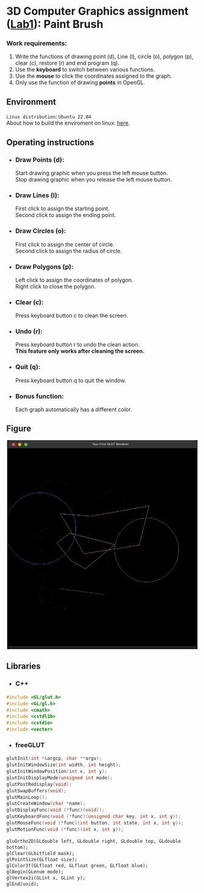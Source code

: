 # 3D Computer Graphics assignment ([Lab1](https://hackmd.io/TpltIfbET3O9X64BYrsNKQ?view)): Paint Brush
### Work requirements:
1. Write the functions of drawing point (d), Line (l), circle (o), polygon (p), clear (c), restore (r) and end program (q).
1. Use the **keyboard** to switch between various functions.
1. Use the **mouse** to click the coordinates assigned to the graph.
1. Only use the function of drawing **points** in OpenGL.

## Environment
`Linux distribution`: `Ubuntu 22.04`<br>
About how to build the enviroment on linux: [here](https://hackmd.io/3xPNjv6kRh2Ml6Ll7Nlw4A).
## Operating instructions
* ### Draw Points (d):
    Start drawing graphic when you press the left mouse button.<br> 
    Stop drawing graphic when you release the left mouse button.  
* ### Draw Lines (l):
    First click to assign the starting point.<br>
    Second click to assign the ending point.
* ### Draw Circles (o):
    First click to assign the center of circle.<br>
    Second click to assign the radius of circle.
* ### Draw Polygons (p):
    Left click to assign the coordinates of polygon.<br>
    Right click to close the polygon.
* ### Clear (c):
    Press keyboard button c to clean the screen.
* ### Undo (r):
    Press keyboard button r to undo the clean action.<br>
    **This feature only works after cleaning the screen.**
* ### Quit (q):
    Press keyboard button q to quit the window.

* ### Bonus function:
    Each graph automatically has a different color.

## Figure
<p align="center">
    <img src="https://github.com/ChenYingShan1114/Paint_Brush/blob/5758ea48ad3f88009e7a5bb6214719e3e1205cf3/figure/lab1.png" width="500" >
</p>

## Libraries
* ### C++
```cpp
#include <GL/glut.h>
#include <GL/gl.h>
#include <cmath> 
#include <cstdlib>
#include <cstdio>
#include <vector>
```

* ### freeGLUT
```cpp
glutInit(int *&argcp, char **argv);
glutInitWindowSize(int width, int height);
glutInitWindowPosition(int x, int y);
glutInitDisplayMode(unsigned int mode);
glutPostRedisplay(void);
glutSwapBuffers(void);
glutMainLoop();
glutCreateWindow(char *name);
glutDisplayFunc(void (*func)(void));
glutKeyboardFunc(void (*func)(unsigned char key, int x, int y));
glutMouseFunc(void (*func)(int button, int state, int x, int y));
glutMotionFunc(void (*func)(int x, int y));
```
```
gluOrtho2D(GLdouble left, GLdouble right, GLdouble top, GLdouble bottom); 
glClear(GLbitfield mask);
glPointSize(GLfloat size);
glColor3f(GLfloat red, GLfloat green, GLfloat blue);
glBegin(GLenum mode);
glVertex2i(GLint x, GLint y);
glEnd(void);
```
